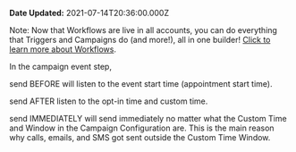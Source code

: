 **Date Updated:** 2021-07-14T20:36:00.000Z

Note: Now that Workflows are live in all accounts, you can do everything that Triggers and Campaigns do (and more!), all in one builder! [Click to learn more about Workflows](https://help.gohighlevel.com/support/solutions/articles/48001179678-workflow-builder-overview). 
  
  
In the campaign event step,

  
send BEFORE will listen to the event start time (appointment start time).

  
send AFTER listen to the opt-in time and custom time.

  
send IMMEDIATELY will send immediately no matter what the Custom Time and Window in the Campaign Configuration are. This is the main reason why calls, emails, and SMS got sent outside the Custom Time Window.